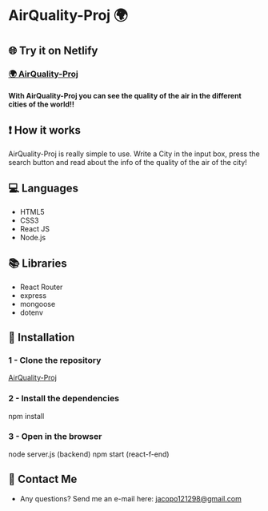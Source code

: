 # AirQuality-Proj 🌍


## 🌐 Try it on Netlify
### [🌍 AirQuality-Proj](https://650c6cf58066d80c0d91d3ad--keen-duckanoo-44bfcc.netlify.app/)


#### With AirQuality-Proj you can see the quality of the air in the different cities of the world!!

## ❗ How it works
AirQuality-Proj is really simple to use. Write a City in the input box, press the search button and read about the info of the quality of the air of the city!

## 💻 Languages
* HTML5
* CSS3
* React JS
* Node.js
## 📚 Libraries
* React Router
* express
* mongoose
* dotenv


## 🔽 Installation

### 1 - Clone the repository
[AirQuality-Proj](https://github.com/JacopoCasanova98/AirQuality-Proj.git)

### 2 - Install the dependencies
npm install

### 3 - Open in the browser
node server.js (backend)
npm start (react-f-end)

## 📧 Contact Me
* Any questions? Send me an e-mail here: jacopo121298@gmail.com
